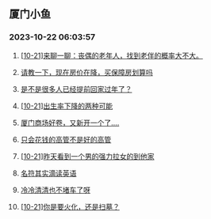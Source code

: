 ## 厦门小鱼 
### 2023-10-22 06:03:57

1. [[10-21]来聊一聊：丧偶的老年人，找到老伴的概率大不大。](http://bbs.xmfish.com/read-htm-tid-18092575.html)

2. [请教一下，现在房价在降，买保障房划算吗](http://bbs.xmfish.com/read-htm-tid-18092612.html)

3. [是不是很多人已经提前回家过年了？](http://bbs.xmfish.com/read-htm-tid-18092662.html)

4. [[10-21]出生率下降的两种可能](http://bbs.xmfish.com/read-htm-tid-18092506.html)

5. [厦门商场好卷，又新开一个了….](http://bbs.xmfish.com/read-htm-tid-18092754.html)

6. [只会花钱的高管不是好的高管](http://bbs.xmfish.com/read-htm-tid-18092660.html)

7. [[10-21]昨天看到一个男的强力拉女的到他家](http://bbs.xmfish.com/read-htm-tid-18092683.html)

8. [名符其实滴读英语](http://bbs.xmfish.com/read-htm-tid-18092503.html)

9. [冷冷清清也不堵车了呀](http://bbs.xmfish.com/read-htm-tid-18092681.html)

10. [[10-21]你是要火化，还是扫墓？](http://bbs.xmfish.com/read-htm-tid-18092689.html)

